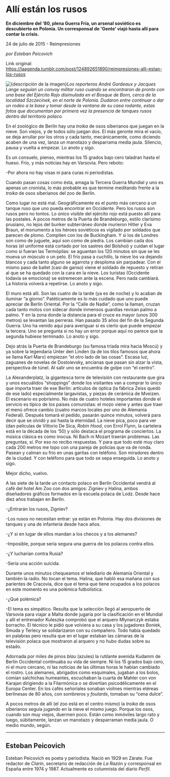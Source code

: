 # Allí están los rusos

**En diciembre del ‘80, plena Guerra Fría, un arsenal soviético es descubierto en Polonia. Un corresponsal de 'Gente’ viajó hasta allí para contar la crisis.**

24 de julio de 2015 - Reimpresiones

_por Esteban Peicovich_

Link original: https://laagenda.tumblr.com/post/124892651890/reimpresiones-alli-estan-los-rusos

![{descripción de la imagen}](https://64.media.tumblr.com/97e44ac2b384ec899da47f5dbec7950c/tumblr_inline_pjzp5lXGgP1t6q87u_500.jpg)*Los reporteros André Gordeaux y Jacques Lange seguían un convoy militar ruso cuando se encontraron de pronto con una base del Ejército Rojo disimulada en el Bosque de Born, cerca de la localidad Szczecinek, en el norte de Polonia. Dudaron entre continuar o dar un rodeo a la base y tomar desde la ventana de su casa rodante, estas fotos que documentan por primera vez la presencia de tanques rusos dentro del territorio polaco.*

En el zoológico de Berlín hay una *troika* de osos siberianos que juegan en la nieve. Son viejos, y de todos sólo juegan dos. El más geronte mira el vacío, se deja arrullar por los otros y cada tanto, mecánicamente, como diciendo acaben de una vez, lanza un manotazo y desparrama media jaula. Silencio, pausa y vuelta a empezar. Lo anoto y sigo.

Es un consuelo, pienso, mientras los 15 grados bajo cero taladran hasta el hueso. Frío, y más noticias hay en Varsovia. Pero reboto:

-Por ahora no hay visas ni para curas ni periodistas.

Cuando pasan cosas como ésta, amaga la Tercera Guerra Mundial y uno es apenas un cronista, lo más probable es que termine meditando frente a la *troika* de osos siberianos del zoo de Berlín.

Como lugar no está mal. Geográficamente es el punto más cercano a un tanque ruso que uno pueda encontrar en Occidente. Pero los rusos son rusos pero no tontos. Lo único visible del ejército rojo está puesto allí para las postales. A pocos metros de la Puerta de Brandeburgo, estilo clarísimo prusiano, no lejos del bunker subterráneo donde murieron Hitler y Eva Braun, el monumento a los héroes soviéticos es vigilado por soldados que parecen de plomo. Compiten con los de Buckingham. Y si los de Londres son como de juguete, aquí son como de piedra. Los cambian cada dos horas (el uniforme está cortado por los sastres del Bolshoi) y cuidan el lugar como si fueran las Termópilas: se aguantan los 120 minutos sin que se les mueva un músculo o un pelo. El frío pasa a cuchillo, la nieve los va dejando blancos y cada tanto alguno se agarrota y desploma sin parpadear. Con el mismo paso de ballet (casi de ganso) viene el soldado de repuesto y retiran al que se ha quedado con la cara en la nieve. Los turistas (Occidente todavía se emociona) se estremecen ante la escena. Pero nada cambiará. La historia volverá a repetirse. Lo anoto y sigo.

El muro está allí. Son las cuatro de la tarde (ya es de noche) y lo acaban de iluminar “a giorno”. Patéticamente es lo más cuidado que uno puede apreciar de Berlín Oriental. Por la “Calle de Nadie”, como la llaman, cruzan cada tanto motos con sidecar donde inmensos guardias revisan palmo a palmo. Y en la zona donde la distancia para el cruce es mayor (unos 300 metros) se levantan las perreras. Han pasado 35 años del fin de la Segunda Guerra. Uno ha venido aquí para averiguar si es cierto que puede empezar la tercera. Uno se pregunta si no hay un error porque aquí no parece que la segunda hubiese terminado. Lo anoto y sigo.

Dejo atrás la Puerta de Brandeburgo (su famosa tríada mira hacia Moscú) y ya sobre la legendaria Unter den Linden (la de los tilos famosos que ahora se llama Karl Marx) empiezan “el otro lado de las cosas”. Escasa luz, zaguanes de novelas de Dostoievsky, ancianas que pasan sin alzar la vista, perspectiva de túnel. Al salir uno se encuentra de golpe con “el centro”.

La Alexanderplatz, la gigantesca torre de televisión con restaurante que gira y unos escuálidos “shoppings” donde los visitantes van a comprar lo único que importa traer de ese Berlín: artículos de óptica (la fábrica Zeiss quedó de ese lado) especialmente largavistas, y piezas de cerámica de Mveizen. El escenario es pobrísimo. No más de cuatro hoteles importantes donde el servicio es típico de los países comunistas: el mozo viene y antes que traer el menú ofrece cambio (cuatro marcos locales por uno de Alemania Federal). Después tomará el pedido, pasarán quince minutos, volverá para decir que se olvidó y así hasta la eternidad. La nieve pica, poco para ver (dan películas de Vittorio De Sica, *Robin Hood*, con Errol Flynn, la cartelera está en la década de los '50) y sólo destaca el programa de conciertos. La música clásica es como inocua. Ni Bach ni Mozart traerán problemas. Las preguntas, sí. Por eso no recibo respuestas. Y para que todo esté muy claro cada 200 metros me topo con una pareja de policías que va de ronda. Pasean y calman su frío en unas garitas con teléfono. Son miradores dentro de la ciudad. Y con teléfono para que todo se sepa enseguida. Lo anoto y sigo.

Mejor dicho, vuelvo.

A las siete de la tarde un contacto polaco en Berlín Occidental vendrá al café del hotel Am Zoo con dos amigos: Zigniev y Halina, ambos diseñadores gráficos formados en la escuela polaca de Lodz. Desde hace diez años trabajan en Berlín.

-¿Entrarán los rusos, Zigniev?  

-Los rusos no necesitan entrar: ya están en Polonia. Hay dos divisiones de tanques y una de infantería desde hace años.  

-¿Y si en lugar de ellos mandan a los checos y a los alemanes?  

-Imposible, porque sería segura una guerra de los polacos contra ellos.  

-¿Y lucharían contra Rusia?  

-Sería una acción suicida.

Durante unos minutos chequeamos el telediario de Alemania Oriental y también la radio. No tocan el tema. Halina, que habló esa mañana con sus parientes de Cracovia, dice que el tema que tiene ocupados a los polacos en este momento es una polémica futbolística.

-¿Qué polémica?  

-El tema es simpático. Resulta que la selección llegó al aeropuerto de Varsovia para viajar a Malta donde jugaría por la clasificación en el Mundial y allí el entrenador Kuleszka comprobó que el arquero Mlynarczyk estaba borracho. El técnico le pidió que volviera a su casa y los jugadores Boniek, Smuda y Terlecy se solidarizaron con su compañero. Todo había quedado en palabras pero resulta que en el lugar estaban las cámaras de la televisión polaca que mostraron al arquero y no hubo dudas sobre su estado.

Adornada por miles de pinos *blau* (azules) la rutilante avenida Kudamm de Berlín Occidental continuaba su vida de siempre. Ni los 15 grados bajo cero, ni el muro cercano, ni las noticias de las últimas horas le habían cambiado el rostro. Los alemanes, abrigados como esquimales, jugaban a los bolos, comían salchichas humeantes, escuchaban la cuarta de Mahler con von Karajan dirigiendo a la Filarmónica o se divertían psicodélicamente en el Europa Center. En los cafés señoriales sonaban violines mientras etéreas berlinesas de 80 años, con sombreros y *foulards*, tomaban su “cena dulce”.

A pocos metros de allí (el zoo está en el centro mismo) la *troika* de osos siberianos seguía jugando en la nieve el mismo juego. Porque los osos, cuando son muy viejos, duermen poco. Están como inmóviles largo rato y luego, súbitamente, lanzan un manotazo y desparraman media jaula. O medio mundo, según.

  




---

 Esteban Peicovich
------------------

 Esteban Peicovich es poeta y periodista. Nació en 1929 en Zárate. Fue redactor de *Clarín*, secretario de redacción de *La Razón* y corresponsal en España entre 1974 y 1987. Actualmente es columnista del diario *Perfil*. 

